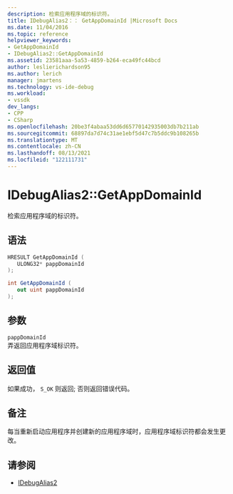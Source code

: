 ```yaml
---
description: 检索应用程序域的标识符。
title: IDebugAlias2：： GetAppDomainId |Microsoft Docs
ms.date: 11/04/2016
ms.topic: reference
helpviewer_keywords:
- GetAppDomainId
- IDebugAlias2::GetAppDomainId
ms.assetid: 23581aaa-5a53-4859-b264-eca49fc44bcd
author: leslierichardson95
ms.author: lerich
manager: jmartens
ms.technology: vs-ide-debug
ms.workload:
- vssdk
dev_langs:
- CPP
- CSharp
ms.openlocfilehash: 20be3f4abaa53dd6d65770142935003db7b211ab
ms.sourcegitcommit: 68897da7d74c31ae1ebf5d47c7b5ddc9b108265b
ms.translationtype: MT
ms.contentlocale: zh-CN
ms.lasthandoff: 08/13/2021
ms.locfileid: "122111731"
---
```

# <a name="idebugalias2getappdomainid"></a>IDebugAlias2::GetAppDomainId
检索应用程序域的标识符。

## <a name="syntax"></a>语法

```cpp
HRESULT GetAppDomainId (
   ULONG32* pappDomainId
);
```

```csharp
int GetAppDomainId (
   out uint pappDomainId
);
```

## <a name="parameters"></a>参数
`pappDomainId`\
弄返回应用程序域标识符。

## <a name="return-value"></a>返回值
 如果成功， `S_OK` 则返回; 否则返回错误代码。

## <a name="remarks"></a>备注
 每当重新启动应用程序并创建新的应用程序域时，应用程序域标识符都会发生更改。

## <a name="see-also"></a>请参阅
- [IDebugAlias2](../../../extensibility/debugger/reference/idebugalias2.md)
